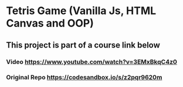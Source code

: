 # Tetris Game (Vanilla Js, HTML Canvas and OOP)

## This project is part of a course link below

### **Video** https://www.youtube.com/watch?v=3EMxBkqC4z0

### **Original Repo** https://codesandbox.io/s/z2pqr9620m
